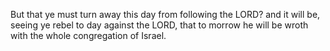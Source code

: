 But that ye must turn away this day from following the LORD? and it will be, seeing ye rebel to day against the LORD, that to morrow he will be wroth with the whole congregation of Israel.
